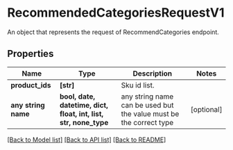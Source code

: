 # RecommendedCategoriesRequestV1

An object that represents the request of RecommendCategories endpoint.

## Properties
Name | Type | Description | Notes
------------ | ------------- | ------------- | -------------
**product_ids** | **[str]** | Sku id list. | 
**any string name** | **bool, date, datetime, dict, float, int, list, str, none_type** | any string name can be used but the value must be the correct type | [optional]

[[Back to Model list]](../README.md#documentation-for-models) [[Back to API list]](../README.md#documentation-for-api-endpoints) [[Back to README]](../README.md)


